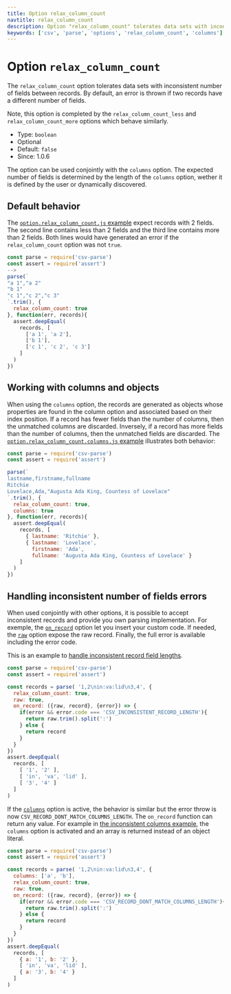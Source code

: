 ```yaml
---
title: Option relax_column_count
navtitle: relax_column_count
description: Option "relax_column_count" tolerates data sets with inconsistent number of fields.
keywords: ['csv', 'parse', 'options', 'relax_column_count', 'columns']
---
```


# Option `relax_column_count`

The `relax_column_count` option tolerates data sets with inconsistent number of fields between records. By default, an error is thrown if two records have a different number of fields.

Note, this option is completed by the `relax_column_count_less` and `relax_column_count_more` options which behave similarly.

* Type: `boolean`
* Optional
* Default: `false`
* Since: 1.0.6

The option can be used conjointly with the `columns` option. The expected number of fields is determined by the length of the `columns` option, wether it is defined by the user or dynamically discovered.

## Default behavior

The [`option.relax_column_count.js` example](https://github.com/adaltas/node-csv-parse/blob/master/samples/option.relax_column_count.js) expect records with 2 fields. The second line contains less than 2 fields and the third line contains more than 2 fields. Both lines would have generated an error if the `relax_column_count` option was not `true`.

```js
const parse = require('csv-parse')
const assert = require('assert')
-->
parse(`
"a 1","a 2"
"b 1"
"c 1","c 2","c 3"
`.trim(), {
  relax_column_count: true
}, function(err, records){
  assert.deepEqual(
    records, [
      ['a 1', 'a 2'],
      ['b 1'],
      ['c 1', 'c 2', 'c 3']
    ]
  )
})
```

## Working with columns and objects

When using the `columns` option, the records are generated as objects whose properties are found in the column option and associated based on their index position. If a record has fewer fields than the number of columns, then the unmatched columns are discarded. Inversely, if a record has more fields than the number of columns, then the unmatched fields are discarded. The [`option.relax_column_count.columns.js` example](https://github.com/adaltas/node-csv-parse/blob/master/samples/option.relax_column_count.columns.js) illustrates both behavior:

```js
const parse = require('csv-parse')
const assert = require('assert')

parse(`
lastname,firstname,fullname
Ritchie
Lovelace,Ada,"Augusta Ada King, Countess of Lovelace"
`.trim(), {
  relax_column_count: true,
  columns: true
}, function(err, records){
  assert.deepEqual(
    records, [
      { lastname: 'Ritchie' },
      { lastname: 'Lovelace',
        firstname: 'Ada',
        fullname: 'Augusta Ada King, Countess of Lovelace' }
    ]
  )
})
```

## Handling inconsistent number of fields errors

When used conjointly with other options, it is possible to accept inconsistent records and provide you own parsing implementation. For exemple, the [`on_record`](/parse/options/on_record/) option let you insert your custom code. If needed, the [`raw`](/parse/options/raw/) option expose the raw record. Finally, the full error is available including the error code.

This is an example to [handle inconsistent record field lengths](https://github.com/adaltas/node-csv-parse/blob/master/samples/option.relax_column_count.record_inconsistent_length.js).

```js
const parse = require('csv-parse')
const assert = require('assert')

const records = parse( '1,2\nin:va:lid\n3,4', {
  relax_column_count: true,
  raw: true,
  on_record: ({raw, record}, {error}) => {
    if(error && error.code === 'CSV_INCONSISTENT_RECORD_LENGTH'){
      return raw.trim().split(':')
    } else {
      return record
    }
  }
})
assert.deepEqual(
  records, [
    [ '1', '2' ],
    [ 'in', 'va', 'lid' ],
    [ '3', '4' ]
  ]
)
```

If the [`columns`](/parse/options/on_record/) option is active, the behavior is similar but the error throw is now `CSV_RECORD_DONT_MATCH_COLUMNS_LENGTH`. The `on_record` function can return any value. For example in [the inconsistent columns example](https://github.com/adaltas/node-csv-parse/blob/master/samples/option.relax_column_count.record_inconsistent_columns.js), the `columns` option is activated and an array is returned instead of an object literal.

```js
const parse = require('csv-parse')
const assert = require('assert')

const records = parse( '1,2\nin:va:lid\n3,4', {
  columns: ['a', 'b'],
  relax_column_count: true,
  raw: true,
  on_record: ({raw, record}, {error}) => {
    if(error && error.code === 'CSV_RECORD_DONT_MATCH_COLUMNS_LENGTH'){
      return raw.trim().split(':')
    } else {
      return record
    }
  }
})
assert.deepEqual(
  records, [
    { a: '1', b: '2' },
    [ 'in', 'va', 'lid' ],
    { a: '3', b: '4' }
  ]
)
```
